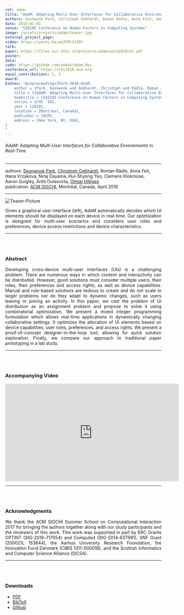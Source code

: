 ```yaml
---
ref: adam
title: "AdaM: Adapting Multi-User Interfaces for Collaborative Environments in Real-Time"
authors: Seonwook Park, Christoph Gebhardt, Roman Rädle, Anna Feit, Hana Vrzakova, Niraj Dayama, Hui-Shyong Yeo, Clemens Klokmose, Aaron Quigley, Antti Oulasvirta, Otmar Hilliges
date: 2018-01-01
venue: "SIGCHI Conference on Human Factors in Computing Systems"
image: /assets/projects/adam/teaser.jpg
external_project_page: 
video: https://youtu.be/we3THlGJ39Y
talk: 
paper: https://files.ait.ethz.ch/projects/adam/park2018chi.pdf
poster: 
data: 
code: https://github.com/swook/adam-dui
conference_url: https://chi2018.acm.org
equal_contributions: 1, 2
award: 
bibtex: "@inproceedings{Park:2018:AdaM,
	author = {Park, Seonwook and Gebhardt, Christoph and Rädle, Roman and Feit, Anna and Vrzakova, Hana and Dayama, Niraj and Yeo, Hui-Shyong and Klokmose, Clemens and Quigley, Aaron and Oulasvirta, Antti and Hilliges, Otmar},
	title = {{AdaM: Adapting Multi-User Interfaces for Collaborative Environments in Real-Time}},
	booktitle = {SIGCHI Conference on Human Factors in Computing Systems},
	series = {CHI '18},
	year = {2018},
	location = {Montréal, Canada},
	publisher = {ACM},
	address = {New York, NY, USA},
}
"
---
```


<h6> AdaM: Adapting Multi-User Interfaces for Collaborative Environments in Real-Time </h6>
<hr />

<div class="fullcol">
    <div class="teaser-info-projectpage">
            <span class="normalcap">authors:</span>
            <span class="authorcap">
                <nobr><a href="/people/spark/" title="Seonwook Park">Seonwook Park</a>, </nobr>
                <nobr><a href="/people/gebhardt/" title="Christoph Gebhardt">Christoph Gebhardt</a>, </nobr>
                <nobr>Roman Rädle,</nobr>
                <nobr>Anna Feit,</nobr>
                <nobr>Hana Vrzakova,</nobr>
                <nobr>Niraj Dayama,</nobr>
                <nobr>Hui-Shyong Yeo,</nobr>
                <nobr>Clemens Klokmose,</nobr>
                <nobr>Aaron Quigley,</nobr>
                <nobr>Antti Oulasvirta,</nobr>
                <nobr><a href="/people/hilliges/" title="Otmar Hilliges">Otmar Hilliges</a> </nobr>
            </span>
            <br/>
            <span class="normalcap"><nobr>publication: </nobr></span>
            <span class="authorcap">
                <a class="a-text-ext" href="http://chi2018.acm.org/" title="ACM SIGCHI">ACM SIGCHI</a>, Montréal, Canada, April 2018
            </span>
        <hr />
    </div>
</div>

<div class="fullcol">
    <img class="fullcol" src="<?php ait_root_dir();?>projects/2018/adam/teaser_full.jpg" alt="Teaser-Picture" />
    <div class="fullcol">
        <p align="justify">
            <span class="figurecap">
		Given a graphical user interface (left), AdaM automatically decides which UI elements should be displayed on each device in real-time.
		Our optimization is designed for multi-user scenarios and considers user roles and preferences, device access restrictions and device characteristics.
            </span>
        </p>
        <hr />
        <br/>
        <br/>
    </div>
</div>

<div class="fullcol">
    <h3>Abstract</h3>
    <p align="justify">
	Developing cross-device multi-user interfaces (UIs) is a challenging problem.
	There are numerous ways in which content and interactivity can be distributed. However, good solutions must consider multiple users, their roles, their preferences and access rights, as well as device capabilities.
	Manual and rule-based solutions are tedious to create and do not scale to larger problems nor do they adapt to dynamic changes, such as users leaving or joining an activity.
	In this paper, we cast the problem of UI distribution as an assignment problem and propose to solve it using combinatorial optimization.
	We present a mixed integer programming formulation which allows real-time applications in dynamically changing collaborative settings.
	It optimizes the allocation of UI elements based on device capabilities, user roles, preferences, and access rights.
	We present a proof-of-concept designer-in-the-loop tool, allowing for quick solution exploration.
	Finally, we compare our approach to traditional paper prototyping in a lab study.
    </p>
    <hr />
    <br/>
    <br/>
</div>

<div class="fullcol">
<h3>Accompanying Video</h3>
    <div class="video" align="center">
	<iframe width="560" height="315" src="https://www.youtube-nocookie.com/embed/we3THlGJ39Y?rel=0&amp;showinfo=0" frameborder="0" allow="autoplay; encrypted-media" allowfullscreen></iframe>
    </div>
    <hr />
    <br/>
    <br/>
</div>

<!--
<div class="fullcol">
 <h3>Downloads</h3>
    To be released.
    <ul class="linklist">
        <li class="a-pdf"><a target="_blank" title="PDF" href="<?php ait_root_dir();?>projects/2015/InteractiveDebugger/downloads/FluidEdt-Ou-CHI2015.pdf">PDF</a></li>
        <li class="a-vid"><a target="_blank" href="<?php ait_root_dir();?>projects/2015/InteractiveDebugger/downloads/FluidEdt-Ou-CHI2015.mp4" title="Download Video">Video (26 MB)</a></li>
        <li class="a-bib"><a target="_blank" title="BibTex" href="<?php ait_root_dir();?>projects/2015/InteractiveDebugger/downloads/FluidEdt-Ou-CHI2015.bib">BibTeX</a></li>
    </ul>
    <hr />
    <br/>
    <br/>
</div>
-->

<!--
<div class="fullcol">
<h3>bibtex</h3>
    To be released.
    <div class="bibtex">
    </div>
    <hr />
    <br/>
    <br/>
</div>
-->

<!--
<div class="fullcol">
    <h3>additional results</h3>
    <br/>
    <img class="halfcol" src="<?php ait_root_dir();?>projects/2016/deformables/bar_small.png" alt="Teaser-Picture" />
    <img class="halfcol" src="<?php ait_root_dir();?>projects/2016/deformables/organ_stacked_small.png" alt="Teaser-Picture" />
    <div class="halfcol">
        <p align="justify">
            <span class="figurecap">
                Top row: schematic sensor routings obtained using our tool with automatic sensor refinement.
                Middle row: fabricated device.
                Bottom row: Ground truth (gray) vs. reconstruction (orange). Insets show error on a heat map scale, with maximum error (white) at 22 mm (darker is better).
            </span>
        </p>
    </div>
    <div class="halfcol">
        <p align="justify">
            <span class="figurecap">
                Two example deformations of the organ pipe model designed with our method. Ground truth (gray) vs. reconstruction (orange).
            </span>
        </p>
    </div>
</div>
-->

<!--
<div class="fullcol">
    <br/><br/>
    <img class="fullcol" src="<?php ait_root_dir();?>projects/2016/deformables/sheet_squared_small.png" alt="Teaser-Picture" />
    <p align="justify">
        <span class="figurecap">
            Snapshots of the design process. Top Row: the user placed, refined,
            and edited four sensors (left); Reconstruction error is expected to be very low (right). Bottom row: Interaction
            with fabricated device (left) and ground truth comparison (right).
        </span>
    </p>
    <hr />
    <br/>
    <br/>
</div>
-->

<!-- This section is optional -->
<!--
<div class="fullcol">
    <h3>external links</h3>
    <p align="justify">
        <ul class="linklist">
        <li class="a-ext"><a target="_blank" title="link1" href="your_link_here">Your link here</a></li>
    </ul>
    </p>
    <hr />
    <br/>
    <br/>
</div>
-->

<div class="fullcol">
    <h3>Acknowledgments</h3>
    <p align="justify">
	We thank the ACM SIGCHI Summer School on Computational Interaction 2017 for bringing the authors together along with our study participants and the reviewers of this work.
	This work was supported in part by ERC Grants OPTINT (StG-2016-717054) and Computed (StG-2014-637991), SNF Grant (200021L 153644), the Aarhus University Research Foundation, the Innovation Fund Denmark (CIBIS 1311-00001B), and the Scottish Informatics and Computer Science Alliance (SICSA).
    </p>
    <hr />
    <br/>
    <br/>
</div>

<div class="fullcol">
 <h3>Downloads</h3>
    <ul class="linklist">
        <li class="a-pdf"><a title="PDF" href="<?php ait_root_dir();?>projects/2018/adam/downloads/park2018chi.pdf">PDF</a></li>
        <li class="a-bib"><a title="BibTex" href="<?php ait_root_dir();?>projects/2018/adam/park2018chi.bib">BibTeX</a></li>
        <li class="a-cod"><a title="Github" href="https://github.com/swook/adam-dui">Github</a></li>
    </ul>
    <br/>
</div>



